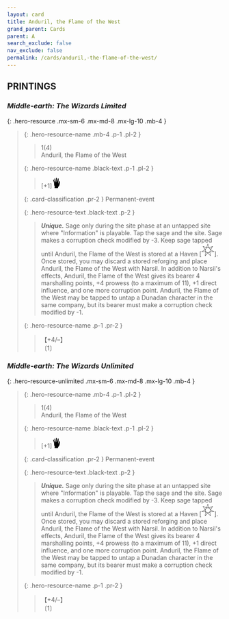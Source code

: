 ```yaml
---
layout: card
title: Anduril, the Flame of the West
grand_parent: Cards
parent: A
search_exclude: false
nav_exclude: false
permalink: /cards/anduril,-the-flame-of-the-west/
---
```


## PRINTINGS


### _Middle-earth: The Wizards Limited_

{: .hero-resource .mx-sm-6 .mx-md-8 .mx-lg-10 .mb-4 }
> {: .hero-resource-name .mb-4 .p-1 .pl-2 }
> > <div class="card-mp">1(4)</div>
> > <div class="card-name">Anduril, the Flame of the West</div>
>
> {: .hero-resource-name .black-text .p-1 .pl-2 }
> > [+1]![](/assets/images/di.svg)
>
> {: .card-classification .pr-2 }
> Permanent-event
>
> {: .hero-resource-text .black-text .p-2 }
> > _**Unique.**_ Sage only during the site phase at an untapped site where "Information" is playable. Tap the sage and the site. Sage makes a corruption check modified by -3. Keep sage tapped until Anduril, the Flame of the West is stored at a Haven \[![](/assets/images/free-haven.svg)]. Once stored, you may discard a stored reforging and place Anduril, the Flame of the West with Narsil. In addition to Narsil's effects, Anduril, the Flame of the West gives its bearer 4 marshalling points, +4 prowess (to a maximum of 11), +1 direct influence, and one more corruption point. Anduril, the Flame of the West may be tapped to untap a Dunadan character in the same company, but its bearer must make a corruption check modified by -1. 
> 
> {: .hero-resource-name .p-1 .pr-2 }
> > <div class="card-shield">【+4/&ndash;】</div>
> > <div class="card-corruption">〔1〕</div>

### _Middle-earth: The Wizards Unlimited_

{: .hero-resource-unlimited .mx-sm-6 .mx-md-8 .mx-lg-10 .mb-4 }
> {: .hero-resource-name .mb-4 .p-1 .pl-2 }
> > <div class="card-mp">1(4)</div>
> > <div class="card-name">Anduril, the Flame of the West</div>
>
> {: .hero-resource-name .black-text .p-1 .pl-2 }
> > [+1]![](/assets/images/di.svg)
>
> {: .card-classification .pr-2 }
> Permanent-event
>
> {: .hero-resource-text .black-text .p-2 }
> > _**Unique.**_ Sage only during the site phase at an untapped site where "Information" is playable. Tap the sage and the site. Sage makes a corruption check modified by -3. Keep sage tapped until Anduril, the Flame of the West is stored at a Haven \[![](/assets/images/free-haven.svg)]. Once stored, you may discard a stored reforging and place Anduril, the Flame of the West with Narsil. In addition to Narsil's effects, Anduril, the Flame of the West gives its bearer 4 marshalling points, +4 prowess (to a maximum of 11), +1 direct influence, and one more corruption point. Anduril, the Flame of the West may be tapped to untap a Dunadan character in the same company, but its bearer must make a corruption check modified by -1. 
> 
> {: .hero-resource-name .p-1 .pr-2 }
> > <div class="card-shield">【+4/&ndash;】</div>
> > <div class="card-corruption">〔1〕</div>
